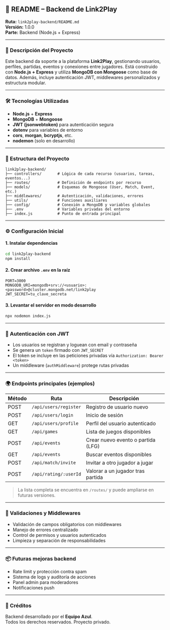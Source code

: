 ## 📗 README – Backend de Link2Play

**Ruta:** `link2play-backend/README.md`  
**Versión:** 1.0.0  
**Parte:** Backend (Node.js + Express)

---

### 🔧 Descripción del Proyecto

Este backend da soporte a la plataforma **Link2Play**, gestionando usuarios, perfiles, partidas, eventos y conexiones entre jugadores. Está construido con **Node.js + Express** y utiliza **MongoDB con Mongoose** como base de datos. Además, incluye autenticación JWT, middlewares personalizados y estructura modular.

---

### 🛠️ Tecnologías Utilizadas

- **Node.js** + **Express**
- **MongoDB** + **Mongoose**
- **JWT (jsonwebtoken)** para autenticación segura
- **dotenv** para variables de entorno
- **cors**, **morgan**, **bcryptjs**, etc.
- **nodemon** (solo en desarrollo)

---

### 📁 Estructura del Proyecto

```
link2play-backend/
├── controllers/       # Lógica de cada recurso (usuarios, tareas, eventos...)
├── routes/            # Definición de endpoints por recurso
├── models/            # Esquemas de Mongoose (User, Match, Event, etc.)
├── middlewares/       # Autenticación, validaciones, errores
├── utils/             # Funciones auxiliares
├── config/            # Conexión a MongoDB y variables globales
├── .env               # Variables privadas del entorno
├── index.js           # Punto de entrada principal
```

---

### ⚙️ Configuración Inicial

#### 1. Instalar dependencias

```bash
cd link2play-backend
npm install
```

#### 2. Crear archivo `.env` en la raíz

```env
PORT=3000
MONGODB_URI=mongodb+srv://<usuario>:<password>@cluster.mongodb.net/link2play
JWT_SECRET=tu_clave_secreta
```

#### 3. Levantar el servidor en modo desarrollo

```bash
npx nodemon index.js
```

---

### 🔐 Autenticación con JWT

- Los usuarios se registran y loguean con email y contraseña
- Se genera un `token` firmado con `JWT_SECRET`
- El token se incluye en las peticiones privadas vía `Authorization: Bearer <token>`
- Un middleware (`authMiddleware`) protege rutas privadas

---

### 🌍 Endpoints principales (ejemplos)

| Método | Ruta                  | Descripción                        |
| ------ | --------------------- | ---------------------------------- |
| POST   | `/api/users/register` | Registro de usuario nuevo          |
| POST   | `/api/users/login`    | Inicio de sesión                   |
| GET    | `/api/users/profile`  | Perfil del usuario autenticado     |
| GET    | `/api/games`          | Lista de juegos disponibles        |
| POST   | `/api/events`         | Crear nuevo evento o partida (LFG) |
| GET    | `/api/events`         | Buscar eventos disponibles         |
| POST   | `/api/match/invite`   | Invitar a otro jugador a jugar     |
| POST   | `/api/rating/:userId` | Valorar a un jugador tras partida  |

> La lista completa se encuentra en `/routes/` y puede ampliarse en futuras versiones.

---

### 🧪 Validaciones y Middlewares

- Validación de campos obligatorios con middlewares
- Manejo de errores centralizado
- Control de permisos y usuarios autenticados
- Limpieza y separación de responsabilidades

---

### 📦 Futuras mejoras backend

- Rate limit y protección contra spam
- Sistema de logs y auditoría de acciones
- Panel admin para moderadores
- Notificaciones push

---

### 👥 Créditos

Backend desarrollado por el **Equipo Azul**.  
Todos los derechos reservados. Proyecto privado.
